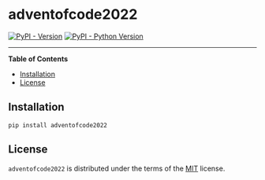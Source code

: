 # adventofcode2022

[![PyPI - Version](https://img.shields.io/pypi/v/adventofcode2022.svg)](https://pypi.org/project/adventofcode2022)
[![PyPI - Python Version](https://img.shields.io/pypi/pyversions/adventofcode2022.svg)](https://pypi.org/project/adventofcode2022)

-----

**Table of Contents**

- [Installation](#installation)
- [License](#license)

## Installation

```console
pip install adventofcode2022
```

## License

`adventofcode2022` is distributed under the terms of the [MIT](https://spdx.org/licenses/MIT.html) license.
